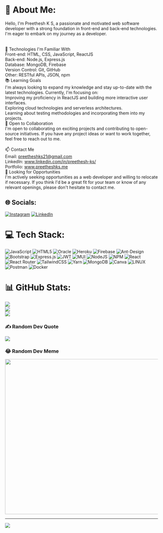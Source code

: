 # 💫 About Me:
Hello, I'm Preethesh K S, a passionate and motivated web software developer with a strong foundation in front-end and back-end technologies. I'm eager to embark on my journey as a developer.<br><br><br>🌱 Technologies I'm Familiar With<br>Front-end: HTML, CSS, JavaScript, ReactJS<br>Back-end: Node.js, Express.js<br>Database: MongoDB, Firebase<br>Version Control: Git, GitHub<br>Other: RESTful APIs, JSON, npm<br>📚 Learning Goals<br>I'm always looking to expand my knowledge and stay up-to-date with the latest technologies. Currently, I'm focusing on:<br>Improving my proficiency in ReactJS and building more interactive user interfaces.<br>Exploring cloud technologies and serverless architectures.<br>Learning about testing methodologies and incorporating them into my projects.<br>💼 Open to Collaboration<br>I'm open to collaborating on exciting projects and contributing to open-source initiatives. If you have any project ideas or want to work together, feel free to reach out to me.<br><br>📫 Contact Me<br>Email: preetheshks21@gmail.com<br>LinkedIn: www.linkedin.com/in/preethesh-ks/<br>Portfolio: www.preetheshks.me<br>🎯 Looking for Opportunities<br>I'm actively seeking opportunities as a web developer and willing to relocate if necessary. If you think I'd be a great fit for your team or know of any relevant openings, please don't hesitate to contact me.


## 🌐 Socials:
[![Instagram](https://img.shields.io/badge/Instagram-%23E4405F.svg?logo=Instagram&logoColor=white)](https://instagram.com/www.instagram.com/preethesh_k_s/) [![LinkedIn](https://img.shields.io/badge/LinkedIn-%230077B5.svg?logo=linkedin&logoColor=white)](https://linkedin.com/in/www.linkedin.com/in/preethesh-ks/) 

# 💻 Tech Stack:
![JavaScript](https://img.shields.io/badge/javascript-%23323330.svg?style=plastic&logo=javascript&logoColor=%23F7DF1E) ![HTML5](https://img.shields.io/badge/html5-%23E34F26.svg?style=plastic&logo=html5&logoColor=white) ![Oracle](https://img.shields.io/badge/Oracle-F80000?style=plastic&logo=oracle&logoColor=white) ![Heroku](https://img.shields.io/badge/heroku-%23430098.svg?style=plastic&logo=heroku&logoColor=white) ![Firebase](https://img.shields.io/badge/firebase-%23039BE5.svg?style=plastic&logo=firebase) ![Ant-Design](https://img.shields.io/badge/-AntDesign-%230170FE?style=plastic&logo=ant-design&logoColor=white) ![Bootstrap](https://img.shields.io/badge/bootstrap-%23563D7C.svg?style=plastic&logo=bootstrap&logoColor=white) ![Express.js](https://img.shields.io/badge/express.js-%23404d59.svg?style=plastic&logo=express&logoColor=%2361DAFB) ![JWT](https://img.shields.io/badge/JWT-black?style=plastic&logo=JSON%20web%20tokens) ![MUI](https://img.shields.io/badge/MUI-%230081CB.svg?style=plastic&logo=material-ui&logoColor=white) ![NodeJS](https://img.shields.io/badge/node.js-6DA55F?style=plastic&logo=node.js&logoColor=white) ![NPM](https://img.shields.io/badge/NPM-%23000000.svg?style=plastic&logo=npm&logoColor=white) ![React](https://img.shields.io/badge/react-%2320232a.svg?style=plastic&logo=react&logoColor=%2361DAFB) ![React Router](https://img.shields.io/badge/React_Router-CA4245?style=plastic&logo=react-router&logoColor=white) ![TailwindCSS](https://img.shields.io/badge/tailwindcss-%2338B2AC.svg?style=plastic&logo=tailwind-css&logoColor=white) ![Yarn](https://img.shields.io/badge/yarn-%232C8EBB.svg?style=plastic&logo=yarn&logoColor=white) ![MongoDB](https://img.shields.io/badge/MongoDB-%234ea94b.svg?style=plastic&logo=mongodb&logoColor=white) ![Canva](https://img.shields.io/badge/Canva-%2300C4CC.svg?style=plastic&logo=Canva&logoColor=white) ![LINUX](https://img.shields.io/badge/Linux-FCC624?style=plastic&logo=linux&logoColor=black) ![Postman](https://img.shields.io/badge/Postman-FF6C37?style=plastic&logo=postman&logoColor=white) ![Docker](https://img.shields.io/badge/docker-%230db7ed.svg?style=plastic&logo=docker&logoColor=white)
# 📊 GitHub Stats:
![](https://github-readme-stats.vercel.app/api?username=preethesh-ks&theme=dark&hide_border=false&include_all_commits=true&count_private=true)<br/>
![](https://github-readme-streak-stats.herokuapp.com/?user=preethesh-ks&theme=dark&hide_border=false)<br/>
![](https://github-readme-stats.vercel.app/api/top-langs/?username=preethesh-ks&theme=dark&hide_border=false&include_all_commits=true&count_private=true&layout=compact)

### ✍️ Random Dev Quote
![](https://quotes-github-readme.vercel.app/api?type=horizontal&theme=dark)

### 😂 Random Dev Meme
<img src="https://rm.up.railway.app/" width="512px"/>

---
[![](https://visitcount.itsvg.in/api?id=preethesh-ks&icon=0&color=0)](https://visitcount.itsvg.in)

<!-- Proudly created with GPRM ( https://gprm.itsvg.in ) -->
